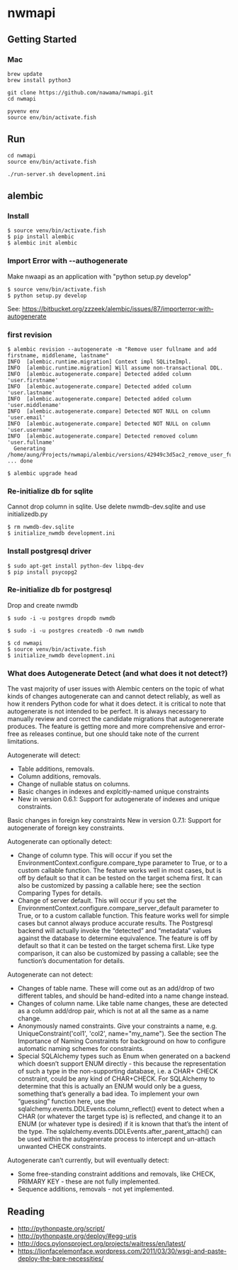 # nwmapi

## Getting Started

### Mac

```
brew update
brew install python3

git clone https://github.com/nawama/nwmapi.git
cd nwmapi

pyvenv env
source env/bin/activate.fish

```

## Run
```
cd nwmapi
source env/bin/activate.fish

./run-server.sh development.ini
```


## alembic

### Install
```
$ source venv/bin/activate.fish
$ pip install alembic
$ alembic init alembic
```

### Import Error with --authogenerate
Make nwaapi as an application with "python setup.py develop"
```
$ source venv/bin/activate.fish
$ python setup.py develop
```
See: https://bitbucket.org/zzzeek/alembic/issues/87/importerror-with-autogenerate

### first revision
```
$ alembic revision --autogenerate -m "Remove user fullname and add firstname, middlename, lastname"
INFO  [alembic.runtime.migration] Context impl SQLiteImpl.
INFO  [alembic.runtime.migration] Will assume non-transactional DDL.
INFO  [alembic.autogenerate.compare] Detected added column 'user.firstname'
INFO  [alembic.autogenerate.compare] Detected added column 'user.lastname'
INFO  [alembic.autogenerate.compare] Detected added column 'user.middlename'
INFO  [alembic.autogenerate.compare] Detected NOT NULL on column 'user.email'
INFO  [alembic.autogenerate.compare] Detected NOT NULL on column 'user.username'
INFO  [alembic.autogenerate.compare] Detected removed column 'user.fullname'
  Generating /home/aung/Projects/nwmapi/alembic/versions/42949c3d5ac2_remove_user_fullname_and_add_firstname_.py ... done

$ alembic upgrade head
```

### Re-initialize db for sqlite
Cannot drop column in sqlite. Use delete nwmdb-dev.sqlite and use initializedb.py
```
$ rm nwmdb-dev.sqlite
$ initialize_nwmdb development.ini
```

### Install postgresql driver

```
$ sudo apt-get install python-dev libpq-dev
$ pip install psycopg2
```

### Re-initialize db for postgresql
Drop and create nwmdb
```
$ sudo -i -u postgres dropdb nwmdb

$ sudo -i -u postgres createdb -O nwm nwmdb

$ cd nwmapi
$ source venv/bin/activate.fish
$ initialize_nwmdb development.ini
```

### What does Autogenerate Detect (and what does it not detect?)
The vast majority of user issues with Alembic centers on the topic of what kinds of changes autogenerate can and cannot detect reliably, as well as how it renders Python code for what it does detect. it is critical to note that autogenerate is not intended to be perfect. It is always necessary to manually review and correct the candidate migrations that autogenererate produces. The feature is getting more and more comprehensive and error-free as releases continue, but one should take note of the current limitations.

Autogenerate will detect:

* Table additions, removals.
* Column additions, removals.
* Change of nullable status on columns.
* Basic changes in indexes and explcitly-named unique constraints
* New in version 0.6.1: Support for autogenerate of indexes and unique constraints.

Basic changes in foreign key constraints
New in version 0.7.1: Support for autogenerate of foreign key constraints.

Autogenerate can optionally detect:

* Change of column type. This will occur if you set the EnvironmentContext.configure.compare_type parameter to True, or to a custom callable function. The feature works well in most cases, but is off by default so that it can be tested on the target schema first. It can also be customized by passing a callable here; see the section Comparing Types for details.
* Change of server default. This will occur if you set the EnvironmentContext.configure.compare_server_default parameter to True, or to a custom callable function. This feature works well for simple cases but cannot always produce accurate results. The Postgresql backend will actually invoke the “detected” and “metadata” values against the database to determine equivalence. The feature is off by default so that it can be tested on the target schema first. Like type comparison, it can also be customized by passing a callable; see the function’s documentation for details.

Autogenerate can not detect:

* Changes of table name. These will come out as an add/drop of two different tables, and should be hand-edited into a name change instead.
* Changes of column name. Like table name changes, these are detected as a column add/drop pair, which is not at all the same as a name change.
* Anonymously named constraints. Give your constraints a name, e.g. UniqueConstraint('col1', 'col2', name="my_name"). See the section The Importance of Naming Constraints for background on how to configure automatic naming schemes for constraints.
* Special SQLAlchemy types such as Enum when generated on a backend which doesn’t support ENUM directly - this because the representation of such a type in the non-supporting database, i.e. a CHAR+ CHECK constraint, could be any kind of CHAR+CHECK. For SQLAlchemy to determine that this is actually an ENUM would only be a guess, something that’s generally a bad idea. To implement your own “guessing” function here, use the sqlalchemy.events.DDLEvents.column_reflect() event to detect when a CHAR (or whatever the target type is) is reflected, and change it to an ENUM (or whatever type is desired) if it is known that that’s the intent of the type. The sqlalchemy.events.DDLEvents.after_parent_attach() can be used within the autogenerate process to intercept and un-attach unwanted CHECK constraints.

Autogenerate can’t currently, but will eventually detect:

* Some free-standing constraint additions and removals, like CHECK, PRIMARY KEY - these are not fully implemented.
* Sequence additions, removals - not yet implemented.


## Reading
* http://pythonpaste.org/script/
* http://pythonpaste.org/deploy/#egg-uris
* http://docs.pylonsproject.org/projects/waitress/en/latest/
* https://lionfacelemonface.wordpress.com/2011/03/30/wsgi-and-paste-deploy-the-bare-necessities/
